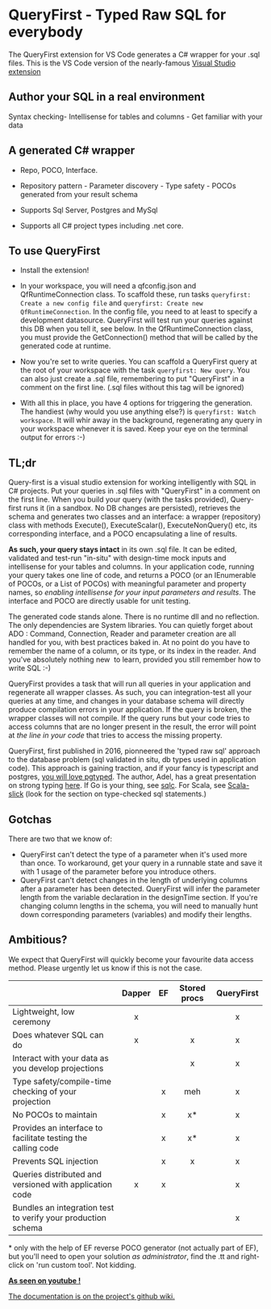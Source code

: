 # QueryFirst - Typed Raw SQL for everybody

The QueryFirst extension for VS Code generates a C# wrapper for your .sql files. This is the VS Code version of the nearly-famous [Visual Studio extension](https://marketplace.visualstudio.com/items?itemName=bbsimonbb.QueryFirst&ssr=false#overview)

## Author your SQL in a real environment

 Syntax checking- Intellisense for tables and columns - Get familiar with your data

## A generated C# wrapper

- Repo, POCO, Interface.
- Repository pattern - Parameter discovery - Type safety - POCOs generated from your result schema

- Supports Sql Server, Postgres and MySql
- Supports all C# project types including .net core.

## To use QueryFirst

- Install the extension!
- In your workspace, you will need a qfconfig.json and QfRuntimeConnection class. To scaffold these, run tasks `queryfirst: Create a new config file`
 and `queryfirst: Create new QfRuntimeConnection`. In the config file, you need to at least to specify a development datasource. QueryFirst will test run your queries against this DB when you tell it, see below. In the QfRuntimeConnection class, you must provide the GetConnection()  method that will be called by the generated code at runtime.

- Now you're set to write queries. You can scaffold a QueryFirst query at the root of your workspace with the task `queryfirst: New query`. You can also just create a .sql file, remembering to put "QueryFirst" in a comment on the first line. (.sql files without this tag will be ignored)

- With all this in place, you have 4 options for triggering the generation. The handiest (why would you use anything else?) is `queryfirst: Watch workspace`. It will whir away in the background, regenerating any query in your workspace whenever it is saved. Keep your eye on the terminal output for errors :-)

## TL;dr

Query-first is a visual studio extension for working intelligently with SQL in C# projects. Put your queries in .sql files with "QueryFirst" in a comment on the first line. When you build your query (with the tasks provided), Query-first runs it (in a sandbox. No DB changes are persisted), retrieves the schema and generates two classes and an interface: a wrapper (repository) class with methods Execute(), ExecuteScalar(), ExecuteNonQuery() etc, its corresponding interface, and a POCO encapsulating a line of results.

**As such, your query stays intact** in its own .sql file. It can be edited, validated and test-run "in-situ" with design-time mock inputs and intellisense for your tables and columns. In your application code, running your query takes one line of code, and returns a POCO (or an IEnumerable of POCOs, or a List of POCOs) with meaningful parameter and property names, so _enabling intellisense for your input parameters and results_. The interface and POCO are directly usable for unit testing.

The generated code stands alone. There is no runtime dll and no reflection. The only dependencies are System libraries. You can quietly forget about ADO : Command, Connection, Reader and parameter creation are all handled for you, with best practices baked in. At no point do you have to remember the name of a column, or its type, or its index in the reader. And you've absolutely nothing new  to learn, provided you still remember how to write SQL :-)

QueryFirst provides a task that will run all queries in your application and regenerate all wrapper classes. As such, you can integration-test all your queries at any time, and changes in your database schema will directly produce compilation errors in your application. If the query is broken, the wrapper classes will not compile. If the query runs but your code tries to access columns that are no longer present in the result, the error will point at _the line in your code_ that tries to access the missing property.

QueryFirst, first published in 2016, pionneered the 'typed raw sql' approach to the database problem (sql validated in situ, db types used in application code). This approach is gaining traction, and if your fancy is typescript and postgres, [you will love pgtyped](https://github.com/adelsz/pgtyped). The author, Adel, has a great presentation on strong typing [here](https://www.slideshare.net/OdessaJSConf/strongly-typed-web-applications-by-adel-salakh). If Go is your thing, see [sqlc](https://github.com/kyleconroy/sqlc). For Scala, see [Scala-slick](http://scala-slick.org/doc/3.0.0/sql.html#type-checked-sql-statements) (look for the section on type-checked sql statements.)

## Gotchas

There are two that we know of:

- QueryFirst can't detect the type of a parameter when it's used more than once. To workaround, get your query in a runnable state and save it with 1 usage of the parameter before you introduce others.
- QueryFirst can't detect changes in the length of underlying columns after a parameter has been detected. QueryFirst will infer the parameter length from the variable declaration in the designTime section. If you're changing column lengths in the schema, you will need to manually hunt down corresponding parameters (variables) and modify their lengths.

## Ambitious?

We expect that QueryFirst will quickly become your favourite data access method. Please urgently let us know if this is not the case.

|                                                       |Dapper|EF|Stored procs|QueryFirst|
|:-------------------------------------|:-------:|:-:|:--------------:|:---------:|
| Lightweight, low ceremony |x|||x|
| Does whatever SQL can do |x||x|x|
| Interact with your data as you develop projections |||x|x|
| Type safety/compile-time checking of your projection ||x|meh|x|
| No POCOs to maintain ||x|x*|x|
| Provides an interface to facilitate testing the calling code ||x|x*|x|
| Prevents SQL injection ||x|x|x|
| Queries distributed and versioned with application code |x|x||x|
| Bundles an integration test to verify your production schema ||||x|

\* only with the help of EF reverse POCO generator (not actually part of EF), but you'll need to open your solution _as administrator_, find the .tt and right-click on 'run custom tool'. Not kidding.







**[As seen on youtube !](http://geniusorfantasist.blogspot.fr/2017/02/the-tool-in-action.html)**

[The documentation is on the project's github wiki.](https://github.com/bbsimonbb/query-first/wiki)
